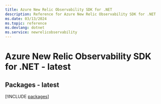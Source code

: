 ```yaml
---
title: Azure New Relic Observability SDK for .NET
description: Reference for Azure New Relic Observability SDK for .NET
ms.date: 03/13/2024
ms.topic: reference
ms.devlang: dotnet
ms.service: newrelicobservability
---
```

# Azure New Relic Observability SDK for .NET - latest
## Packages - latest
[!INCLUDE [packages](new-relic-observability-index.md)]